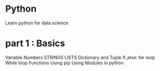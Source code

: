 # Python
Learn python for data science 

# part 1 : Basics 
Variable
Numbers
STRINGS
LISTS
Dictionary and Tuple
If_else:
for loop
While loop
Functions
Using pip
Using Modules in python

